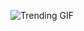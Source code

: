 
<!-- GIF_SECTION -->
![Trending GIF](https://media3.giphy.com/media/v1.Y2lkPThiYjIxNzcyamd0bmExOGZsNDBjMjFkdDJqcTlwNDRwbm1iamQ2aDY5amkzcXdwaiZlcD12MV9naWZzX3NlYXJjaCZjdD1n/bGgsc5mWoryfgKBx1u/giphy.gif)
<!-- END_GIF_SECTION -->
